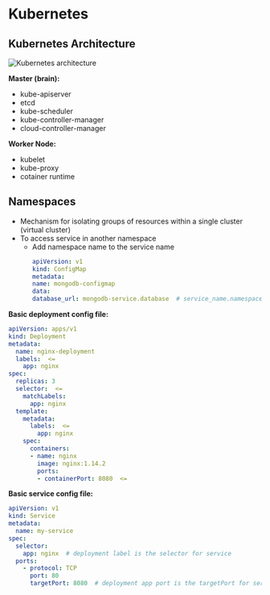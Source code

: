 # Kubernetes

## Kubernetes Architecture
![Kubernetes architecture](https://github.com/rajdyp/rajdyp.github.io/blob/master/images/kubernetes/k8-architecture.png)

**Master (brain):**
- kube-apiserver
- etcd
- kube-scheduler
- kube-controller-manager
- cloud-controller-manager


**Worker Node:**
- kubelet
- kube-proxy
- cotainer runtime

## Namespaces
- Mechanism for isolating groups of resources within a single cluster (virtual cluster)
- To access service in another namespace
  - Add namespace name to the service name
    ```yaml
    apiVersion: v1
    kind: ConfigMap
    metadata:
    name: mongodb-configmap
    data:
    database_url: mongodb-service.database  # service_name.namespace_name
    ```
        
**Basic deployment config file:**
```yaml
apiVersion: apps/v1
kind: Deployment
metadata:
  name: nginx-deployment
  labels:  <=
    app: nginx
spec:
  replicas: 3
  selector:  <=
    matchLabels:
      app: nginx
  template:
    metadata:
      labels:  <=
        app: nginx
    spec:
      containers:
      - name: nginx
        image: nginx:1.14.2
        ports:
        - containerPort: 8080  <=
```

**Basic service config file:**
```yaml
apiVersion: v1
kind: Service
metadata:
  name: my-service
spec:
  selector:
    app: nginx  # deployment label is the selector for service
  ports:
    - protocol: TCP
      port: 80
      targetPort: 8080  # deployment app port is the targetPort for service
```
